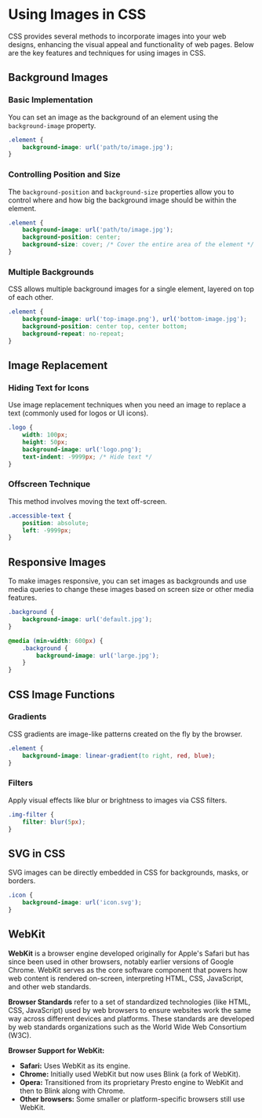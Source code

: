 # Using Images in CSS

CSS provides several methods to incorporate images into your web designs, enhancing the visual appeal and functionality of web pages. Below are the key features and techniques for using images in CSS.

## Background Images

### Basic Implementation

You can set an image as the background of an element using the `background-image` property.

```css
.element {
    background-image: url('path/to/image.jpg');
}
```

### Controlling Position and Size

The `background-position` and `background-size` properties allow you to control where and how big the background image should be within the element.

```css
.element {
    background-image: url('path/to/image.jpg');
    background-position: center;
    background-size: cover; /* Cover the entire area of the element */
}
```

### Multiple Backgrounds

CSS allows multiple background images for a single element, layered on top of each other.

```css
.element {
    background-image: url('top-image.png'), url('bottom-image.jpg');
    background-position: center top, center bottom;
    background-repeat: no-repeat;
}
```

## Image Replacement

### Hiding Text for Icons

Use image replacement techniques when you need an image to replace a text (commonly used for logos or UI icons).

```css
.logo {
    width: 100px;
    height: 50px;
    background-image: url('logo.png');
    text-indent: -9999px; /* Hide text */
}
```

### Offscreen Technique

This method involves moving the text off-screen.

```css
.accessible-text {
    position: absolute;
    left: -9999px;
}
```

## Responsive Images

To make images responsive, you can set images as backgrounds and use media queries to change these images based on screen size or other media features.

```css
.background {
    background-image: url('default.jpg');
}

@media (min-width: 600px) {
    .background {
        background-image: url('large.jpg');
    }
}
```

## CSS Image Functions

### Gradients

CSS gradients are image-like patterns created on the fly by the browser.

```css
.element {
    background-image: linear-gradient(to right, red, blue);
}
```

### Filters

Apply visual effects like blur or brightness to images via CSS filters.

```css
.img-filter {
    filter: blur(5px);
}
```

## SVG in CSS

SVG images can be directly embedded in CSS for backgrounds, masks, or borders.

```css
.icon {
    background-image: url('icon.svg');
}
```

## WebKit
**WebKit** is a browser engine developed originally for Apple's Safari but has since been used in other browsers, notably earlier versions of Google Chrome. WebKit serves as the core software component that powers how web content is rendered on-screen, interpreting HTML, CSS, JavaScript, and other web standards.

**Browser Standards** refer to a set of standardized technologies (like HTML, CSS, JavaScript) used by web browsers to ensure websites work the same way across different devices and platforms. These standards are developed by web standards organizations such as the World Wide Web Consortium (W3C).

**Browser Support for WebKit:**
- **Safari:** Uses WebKit as its engine.
- **Chrome:** Initially used WebKit but now uses Blink (a fork of WebKit).
- **Opera:** Transitioned from its proprietary Presto engine to WebKit and then to Blink along with Chrome.
- **Other browsers:** Some smaller or platform-specific browsers still use WebKit.